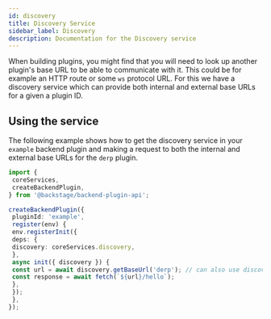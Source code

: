 ```yaml
---
id: discovery
title: Discovery Service
sidebar_label: Discovery
description: Documentation for the Discovery service
---
```


When building plugins, you might find that you will need to look up another plugin's base URL to be able to communicate with it. This could be for example an HTTP route or some `ws` protocol URL. For this we have a discovery service which can provide both internal and external base URLs for a given a plugin ID.

## Using the service

The following example shows how to get the discovery service in your `example` backend plugin and making a request to both the internal and external base URLs for the `derp` plugin.

```ts
import {
 coreServices,
 createBackendPlugin,
} from '@backstage/backend-plugin-api';

createBackendPlugin({
 pluginId: 'example',
 register(env) {
 env.registerInit({
 deps: {
 discovery: coreServices.discovery,
 },
 async init({ discovery }) {
 const url = await discovery.getBaseUrl('derp'); // can also use discovery.getExternalBaseUrl to retrieve external URL
 const response = await fetch(`${url}/hello`);
 },
 });
 },
});
```
